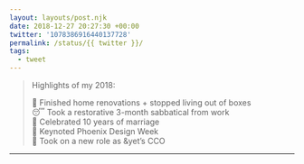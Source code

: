 ```yaml
---
layout: layouts/post.njk
date: 2018-12-27 20:27:30 +00:00
twitter: '1078386916440137728'
permalink: /status/{{ twitter }}/
tags: 
  - tweet
---
```


> Highlights of my 2018:
> 
> 🏡 Finished home renovations + stopped living out of boxes  
> 😴 Took a restorative 3-month sabbatical from work  
> 🎂 Celebrated 10 years of marriage  
> 📣 Keynoted Phoenix Design Week  
> 🚀 Took on a new role as &amp;yet’s CCO

---
